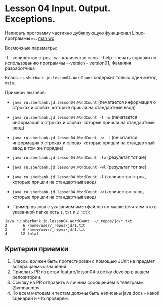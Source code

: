# Lesson 04 Input. Output. Exceptions.

Написать программу частично дублирующую функционал Linux-программы `wc`.
[man wc](https://www.opennet.ru/man.shtml?topic=wc&category=1&russian=2)

Возможные параметры:

-l - количество строк
-w - количество слов
--help - печать справки по использованию программы
--version - version01, Фамилия разработчика

Класс `ru.sberbank.jd.lesson04.WordCount` содержит только один метод `main`. 

Примеры вызовов:

* `java ru.sberbank.jd.lesson04.WordCount` (печатается информация о строках и словах, которые пришли на стандартный ввод)
* `java ru.sberbank.jd.lesson04.WordCount -l -w` (печатается информация о строках и словах, которые пришли на стандартный ввод)
* `java ru.sberbank.jd.lesson04.WordCount -w -l` (печатается информация о строках и словах, которые пришли на стандартный ввод 
в том же порядке)
* `java ru.sberbank.jd.lesson04.WordCount -lw` (результат тот же)
* `java ru.sberbank.jd.lesson04.WordCount -wl` (результат тот же)
* `java ru.sberbank.jd.lesson04.WordCount -l` (количество строк, которые пришли на стандартный ввод)
* `java ru.sberbank.jd.lesson04.WordCount -w` (количество слов, которые пришли на стандартный ввод)

*  Пример вызова с указанием имен файлов по маске 
(считаем что в указанной папке есть `1.txt` и `2.txt`):

```
java ru.sberbank.jd.lesson04.WordCount  ~/_repos/jd/*.txt
2       6 /home/user/_repos/jd/1.txt
2       6 /home/user/_repos/jd/2.txt
4      12 total
```


## Критерии приемки

1. Классы должен быть протестирован с помощью JUnit на предмет возвращаемых значений.
2. Прислать PR из ветви feature/lesson04 в ветку develop в вашем репозитории.
3. Cсылку на PR отправить в личным сообщением в телеграмм @vmnaumov.
4. Ко всем методам и тестам должны быть написаны java docs - какой сценарий и что проверям.
